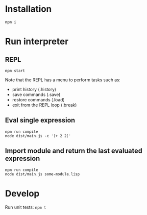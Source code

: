 # Installation

`npm i`

# Run interpreter

## REPL

`npm start`

Note that the REPL has a menu to perform tasks such as:
- print history (.history)
- save commands (.save)
- restore commands (.load)
- exit from the REPL loop (.break)

## Eval single expression
```shell
npm run compile
node dist/main.js -c '(+ 2 2)'
```

## Import module and return the last evaluated expression

```shell
npm run compile
node dist/main.js some-module.lisp
```


# Develop

Run unit tests: `npm t`
